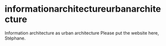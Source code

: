 # informationarchitectureurbanarchitecture
Information architecture as urban architecture
Please put the website here, Stéphane. 
